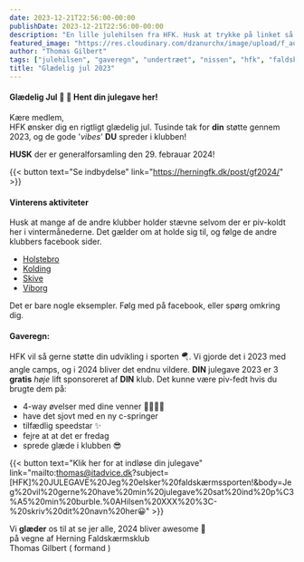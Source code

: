 ```yaml
---
date: 2023-12-21T22:56:00-00:00
publishDate: 2023-12-21T22:56:00-00:00
description: "En lille julehilsen fra HFK. Husk at trykke på linket så du kan få din gave 🎄 🪂 🎁"
featured_image: "https://res.cloudinary.com/dzanurchx/image/upload/f_auto,q_auto/v1/hfksource/images/hrrldn7pmigtplsfzoxp"
author: "Thomas Gilbert"
tags: ["julehilsen", "gaveregn", "undertræet", "nissen", "hfk", "faldskærm", "gave"]
title: "Glædelig jul 2023"
---
```


#### Glædelig Jul 🎄 🎅 Hent din julegave her!
Kære medlem,  
HFK ønsker dig en rigtligt glædelig jul. Tusinde tak for **din** støtte gennem 2023, og de gode '*vibes*' **DU** spreder i klubben!

**HUSK** der er generalforsamling den 29. febrauar 2024!

{{< button text="Se indbydelse" link="https://herningfk.dk/post/gf2024/" >}}

#### Vinterens aktiviteter
Husk at mange af de andre klubber holder stævne selvom der er piv-koldt her i vintermånederne. Det gælder om at holde sig til, og følge de andre klubbers facebook sider.
- [Holstebro](https://www.facebook.com/groups/23548385683/)
- [Kolding](https://www.facebook.com/groups/556787097693273/)
- [Skive](https://www.facebook.com/groups/1538289479745582/)
- [Viborg](https://www.facebook.com/groups/1422073558068908/)

Det er bare nogle eksempler. Følg med på facebook, eller spørg omkring dig.
#### Gaveregn:
HFK vil så gerne støtte din udvikling i sporten 🪂. Vi gjorde det i 2023 med angle camps, og i 2024 bliver det endnu vildere. **DIN** julegave 2023 er 3 **gratis** *høje* lift sponsoreret af **DIN** klub.
Det kunne være piv-fedt hvis du brugte dem på:
- 4-way øvelser med dine venner 👯‍♂️👯‍♂️
- have det sjovt med en ny c-springer
- tilfædlig speedstar ✨
- fejre at at det er fredag
- sprede glæde i klubben 😎

{{< button text="Klik her for at indløse din julegave" link="mailto:thomas@itadvice.dk?subject=[HFK]%20JULEGAVE%20Jeg%20elsker%20faldskærmssporten!&body=Jeg%20vil%20gerne%20have%20min%20julegave%20sat%20ind%20p%C3%A5%20min%20burble.%0AHilsen%20XXX%20%3C-%20skriv%20dit%20navn%20her😀" >}}

Vi **glæder** os til at se jer alle, 2024 bliver awesome 🤘  
på vegne af Herning Faldskærmsklub  
Thomas Gilbert ( formand )